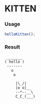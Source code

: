 
KITTEN
===

### Usage

```js
helloKitten();
```

### Result

```
 _______
( hello )
 -------
   o
    o

     |\_/|
     |o o|__
     --*--__\
     C_C_(___)
```
    